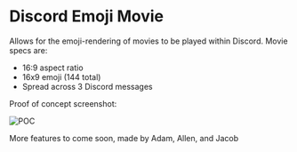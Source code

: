 # Discord Emoji Movie

Allows for the emoji-rendering of movies to be played within Discord.
Movie specs are:
- 16:9 aspect ratio
- 16x9 emoji (144 total)
- Spread across 3 Discord messages

Proof of concept screenshot:

![POC](https://rubbaboy.me/images/mh57px8)

More features to come soon, made by Adam, Allen, and Jacob
